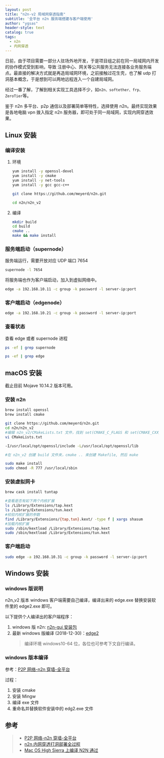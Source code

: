 ```yaml
---
layout: post
title: "n2n-v2 局域网穿透指南"
subtitle: '全平台 n2n 服务端搭建与客户端使用'
author: "yqsas"
header-style: text
catalog: true
tags:
  - n2n
  - 内网穿透
---
```


日前，由于项目需要一部分人驻场外地开发，于是项目组之前在同一局域网内开发的协作模式受到影响，导致 注册中心、网关等公共服务无法连接各业务服务端点。最直接的解决方式就是再造局域网环境，之前接触过花生壳，也了解 udp 打洞基本概念，于是想到可以两地远程连入一个自建局域网。

经过一番了解，了解到相关实现工具选择不少，如`n2n、softether、frp、ZeroTier`等。

鉴于 n2n 多平台、p2p 通信以及部署简单等特性，选择使用 n2n。最终实现效果是各地电脑 vpn 拨入指定 n2n 服务器，即可处于同一局域网，实现内网穿透效果。

## Linux 安装

### 编译安装

1. 环境

    ```bash
    yum install -y openssl-devel
    yum install -y cmake
    yum install -y net-tools
    yum install -y gcc gcc-c++

    git clone https://github.com/meyerd/n2n.git

    cd n2n/n2n_v2
    ```

2. 编译

    ```bash
    mkdir build
    cd build
    cmake ..
    make && make install
    ```

### 服务端启动（supernode）

服务端运行，需要开放对应 UDP 端口 7654

```bash
supernode -l 7654
```

将服务端也作为客户端启动，加入到虚拟网络中。

```bash
edge -a 192.168.10.11 -c group -k password -l server-ip:port
```

### 客户端启动（edgenode）

```bash
edge -a 192.168.10.21 -c group -k password -l server-ip:port
```

### 查看状态

查看 edge 或者 supernode 进程

```bash
ps -ef | grep supernode

ps -ef | grep edge
```

## macOS 安装

截止目前 Mojave 10.14.2 版本可用。

### 安装 n2n

```bash
brew install openssl
brew install cmake

git clone https://github.com/meyerd/n2n.git
cd n2n/n2n_v2
#编辑 n2n_v2/CMakeLists.txt 文件，找到 set(CMAKE_C_FLAGS 和 set(CMAKE_CXX_FLAGS 两行，在这两行的里面括号里面的部分，加入编译参数：
vi CMakeLists.txt

-I/usr/local/opt/openssl/include -L/usr/local/opt/openssl/lib

#在 n2n_v2 创建 build 文件夹，cmake .. 来创建 Makefile, 然后 make

sudo make install
sudo chmod -R 777 /usr/local/sbin
```

### 安装虚拟网卡

```bash
brew cask install tuntap

#查看是否有如下两个内核扩展
ls /Library/Extensions/tap.kext
ls /Library/Extensions/tun.kext
#校验内核扩展的参数
find /Library/Extensions/{tap,tun}.kext/ -type f | xargs shasum
#加载内核扩展
sudo /sbin/kextload /Library/Extensions/tap.kext
sudo /sbin/kextload /Library/Extensions/tun.kext
```

### 客户端启动

```bash
sudo edge -a 192.168.10.31 -c group -k password -l server-ip:port
```

## Windows 安装

### windows 版说明

n2n_v2 版本 windows 客户端需要自己编译，编译出来的 edge.exe 替换安装软件里的 edge2.exe 即可。

以下提供个人编译出的客户端程序：

1. windows 版 n2n: [n2n-gui 安装包](https://pan.baidu.com/s/1M0rg0b0_uw2n9TkjFdaI3Q)
2. 最新 windows 版编译 (2018-12-30)：[edge2](https://pan.baidu.com/s/1SDMx7VcsOMDyaYtQlF8pqg)
    > 编译环境 windows10-64 位，各位也可参考下文自行编译。

### windows 版本编译

参考：[P2P 网络-n2n 穿墙-全平台](http://gohom.win/2016/09/03/n2n-p2pnet/)

过程：

1. 安装 cmake
2. 安装 Mingw
3. 编译 exe 文件
4. 重命名并替换软件安装中的 edg2.exe 文件

## 参考

> - [P2P 网络-n2n 穿墙-全平台](http://gohom.win/2016/09/03/n2n-p2pnet/)
> - [n2n 内网穿透打洞部署全过程](https://my.oschina.net/u/2366984/blog/1492433)
> - [Mac OS High Sierra 上编译 N2N 通过](https://www.5288z.com/2220.html)